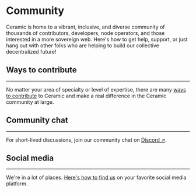 # Community

Ceramic is home to a vibrant, inclusive, and diverse community of thousands of contributors, developers, node operators, and those interested in a more sovereign web. Here's how to get help, support, or just hang out with other folks who are helping to build our collective decentralized future!

## Ways to contribute

---

No matter your area of specialty or level of expertise, there are many [ways to contribute]() to Ceramic and make a real difference in the Ceramic community at large.

## Community chat

---

For short-lived discussions, join our community chat on [Discord ↗](https://chat.ceramic.network).


## Social media

---

We're in a lot of places. [Here's how to find us]() on your favorite social media platform.
